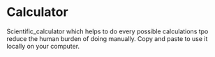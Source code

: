# Calculator
Scientific_calculator which helps to do every possible calculations tpo reduce the human burden of doing manually.
Copy and paste to use it locally on your computer.
